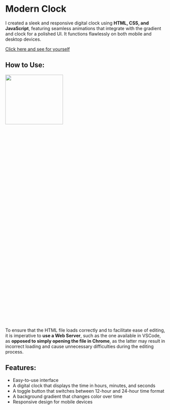 # Modern Clock

I created a sleek and responsive digital clock using **HTML, CSS, and JavaScript**, featuring seamless animations that integrate with the gradient and clock for a polished UI. It functions flawlessly on both mobile and desktop devices.

[Click here and see for yourself](https://a9qx.github.io/modern-clock/)

## How to Use:

<img src="https://i.imgur.com/rBdbx3H.png"  width="60%" height="20%">

To ensure that the HTML file loads correctly and to facilitate ease of editing, it is imperative to **use a Web Server**, such as the one available in VSCode, as **opposed to simply opening the file in Chrome**, as the latter may result in incorrect loading and cause unnecessary difficulties during the editing process.

## Features:

-   Easy-to-use interface
-   A digital clock that displays the time in hours, minutes, and seconds
-   A toggle button that switches between 12-hour and 24-hour time format
-   A background gradient that changes color over time
-   Responsive design for mobile devices
